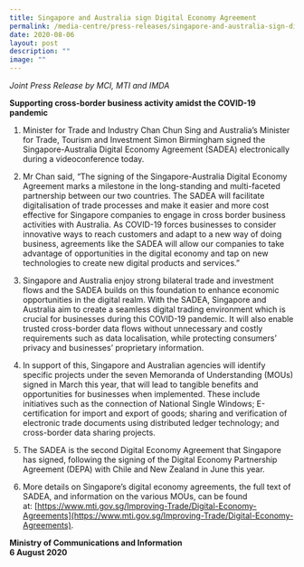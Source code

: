 ```yaml
---
title: Singapore and Australia sign Digital Economy Agreement
permalink: /media-centre/press-releases/singapore-and-australia-sign-digital-economy-agreement/
date: 2020-08-06
layout: post
description: ""
image: ""
---
```

*Joint Press Release by MCI, MTI and IMDA*

**Supporting cross-border business activity amidst the COVID-19 pandemic**&nbsp;

1. Minister for Trade and Industry Chan Chun Sing and Australia’s Minister for Trade, Tourism and Investment Simon Birmingham signed the&nbsp;  
Singapore-Australia Digital Economy Agreement (SADEA) electronically during a videoconference today.&nbsp;  
  
2. Mr Chan said, “The signing of the Singapore-Australia Digital Economy Agreement marks a milestone in the long-standing and multi-faceted partnership between our two countries. The SADEA will facilitate digitalisation of trade processes and make it easier and more cost effective for Singapore companies to engage in cross border business activities with Australia. As COVID-19 forces businesses to consider innovative ways to reach customers and adapt to a new way of doing business, agreements like the SADEA will allow our companies to take advantage of opportunities in the digital economy and tap on new technologies to create new digital products and services.”

3. Singapore and Australia enjoy strong bilateral trade and investment flows and the SADEA builds on this foundation to enhance economic opportunities in the digital realm. With the SADEA, Singapore and Australia aim to create a seamless digital trading environment which is crucial for businesses during this COVID-19 pandemic. It will also enable trusted cross-border data flows without unnecessary and costly requirements such as data localisation, while protecting consumers’ privacy and businesses’ proprietary information.  
  
4. In support of this, Singapore and Australian agencies will identify specific projects under the seven Memoranda of Understanding (MOUs) signed in March this year, that will lead to tangible benefits and opportunities for businesses when implemented. These include initiatives such as the connection of National Single Windows; E-certification for import and export of goods; sharing and verification of electronic trade documents using distributed ledger technology; and cross-border data sharing projects.&nbsp;  
  
5. The SADEA is the second Digital Economy Agreement that Singapore has signed, following the signing of the Digital Economy Partnership Agreement (DEPA) with Chile and New Zealand in June this year.  
  
6. More details on Singapore’s digital economy agreements, the full text of SADEA, and information on the various MOUs, can be found at:&nbsp;[https://www.mti.gov.sg/Improving-Trade/Digital-Economy-Agreements](https://www.mti.gov.sg/Improving-Trade/Digital-Economy-Agreements).&nbsp;  
  
 
**Ministry of Communications and Information**
<br>
**6 August 2020**